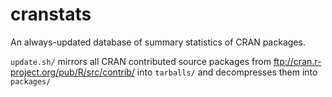 # cranstats

An always-updated database of summary statistics of CRAN packages.

`update.sh/` mirrors all CRAN contributed source packages from ftp://cran.r-project.org/pub/R/src/contrib/ into `tarballs/` and decompresses them into `packages/` 
